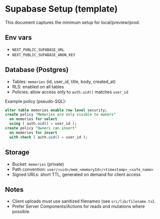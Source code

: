# Supabase Setup (template)

This document captures the minimum setup for local/preview/prod.

## Env vars

- `NEXT_PUBLIC_SUPABASE_URL`
- `NEXT_PUBLIC_SUPABASE_ANON_KEY`

## Database (Postgres)

- Tables: `memories` (id, user_id, title, body, created_at)
- RLS: enabled on all tables
- Policies: allow access only to `auth.uid()` matches `user_id`

Example policy (pseudo-SQL):

```sql
alter table memories enable row level security;
create policy "Memories are only visible to owners"
  on memories for select
  using ( auth.uid() = user_id );
create policy "Owners can insert"
  on memories for insert
  with check ( auth.uid() = user_id );
```

## Storage

- Bucket: `memories` (private)
- Path convention: `user/<uid>/mem_<memoryId>/<timestamp>_<safe_name>`
- Signed URLs: short TTL, generated on demand for client access

## Notes

- Client uploads must use sanitized filenames (see `src/lib/filename.ts`).
- Prefer Server Components/Actions for reads and mutations where possible.
